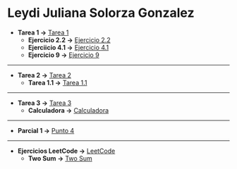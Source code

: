 # Leydi Juliana Solorza Gonzalez
- **Tarea 1 ->** [Tarea 1](https://github.com/julss642/Entrega-1-ejercicios-ALSE/tree/main/Tarea1)
    - **Ejercicio 2.2 ->** [Ejercicio 2.2](https://github.com/julss642/Entrega-1-ejercicios-ALSE/blob/main/Tarea1/Ejercicio2.2.cpp)
    - **Ejerciicio 4.1 ->** [Ejercicio 4.1](https://github.com/julss642/Entrega-1-ejercicios-ALSE/blob/main/Tarea1/Ejercicio4.1.cpp)
    - **Ejercicio 9 ->** [Ejercicio 9](https://github.com/julss642/Entrega-1-ejercicios-ALSE/blob/main/Tarea1/Ejercicio9.cpp)
---------------------------------------------------------------------------------------------------
- **Tarea 2 ->** [Tarea 2](https://github.com/julss642/Entrega-1-ejercicios-ALSE/tree/main/Tarea2)
    - **Tarea 1.1 ->** [Tarea 1.1](https://github.com/julss642/Entrega-1-ejercicios-ALSE/blob/main/Tarea2/Ejercicio1.1.cpp)
-----------------------------------------------------------------------------------------------------
- **Tarea 3 ->** [Tarea 3](https://github.com/julss642/Entrega-1-ejercicios-ALSE/tree/main/Tarea3)
    - **Calculadora ->** [Calculadora](https://github.com/julss642/Entrega-1-ejercicios-ALSE/blob/main/Tarea3/Calculadora.cpp)
---------------------------------------------------------------------------------------------------
- **Parcial 1 ->** [Punto 4](https://github.com/julss642/Entrega-1-ejercicios-ALSE/tree/main/Parcial1)
---------------------------------------------------------------------------------------------------
- **Ejercicios LeetCode ->** [LeetCode](https://github.com/julss642/Entrega-1-ejercicios-ALSE/tree/main/LeetCode)
    - **Two Sum ->** [Two Sum](https://github.com/julss642/Entrega-1-ejercicios-ALSE/blob/main/LeetCode/TwoSum.cpp)